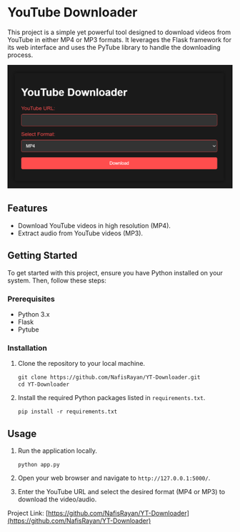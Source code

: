 # YouTube Downloader

This project is a simple yet powerful tool designed to download videos from YouTube in either MP4 or MP3 formats. It leverages the Flask framework for its web interface and uses the PyTube library to handle the downloading process.

![YouTube Downloader Interface](https://github.com/NafisRayan/YT-Downloader/blob/main/static/css/ytDownloader.png)

## Features

- Download YouTube videos in high resolution (MP4).
- Extract audio from YouTube videos (MP3).

## Getting Started

To get started with this project, ensure you have Python installed on your system. Then, follow these steps:

### Prerequisites

- Python 3.x
- Flask
- Pytube

### Installation

1. Clone the repository to your local machine.
   ```
   git clone https://github.com/NafisRayan/YT-Downloader.git
   cd YT-Downloader
   ```

2. Install the required Python packages listed in `requirements.txt`.
   ```
   pip install -r requirements.txt
   ```

## Usage

1. Run the application locally.
   ```
   python app.py
   ```

2. Open your web browser and navigate to `http://127.0.0.1:5000/`.

3. Enter the YouTube URL and select the desired format (MP4 or MP3) to download the video/audio.

Project Link: [https://github.com/NafisRayan/YT-Downloader](https://github.com/NafisRayan/YT-Downloader)
